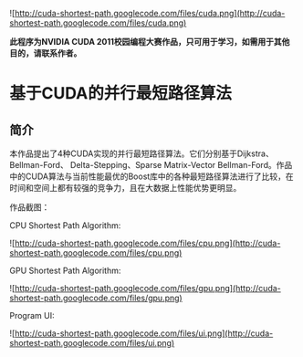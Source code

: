 ![http://cuda-shortest-path.googlecode.com/files/cuda.png](http://cuda-shortest-path.googlecode.com/files/cuda.png)

**此程序为NVIDIA CUDA 2011校园编程大赛作品，只可用于学习，如需用于其他目的，请联系作者。**

# 基于CUDA的并行最短路径算法 #

## 简介 ##

本作品提出了4种CUDA实现的并行最短路径算法。它们分别基于Dijkstra、Bellman-Ford、
Delta-Stepping、Sparse Matrix-Vector Bellman-Ford。作品中的CUDA算法与当前性能最优的Boost库中的各种最短路径算法进行了比较，在时间和空间上都有较强的竞争力，且在大数据上性能优势更明显。

作品截图：

CPU Shortest Path Algorithm:

![http://cuda-shortest-path.googlecode.com/files/cpu.png](http://cuda-shortest-path.googlecode.com/files/cpu.png)

GPU Shortest Path Algorithm:

![http://cuda-shortest-path.googlecode.com/files/gpu.png](http://cuda-shortest-path.googlecode.com/files/gpu.png)

Program UI:

![http://cuda-shortest-path.googlecode.com/files/ui.png](http://cuda-shortest-path.googlecode.com/files/ui.png)
